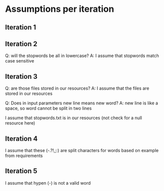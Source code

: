 # Assumptions per iteration

## Iteration 1


## Iteration 2
Q: will the stopwords be all in lowercase? 
A: I assume that stopwords match case sensitive

## Iteration 3
Q: are those files stored in our resources?
A: I assume that the files are stored in our resources

Q: Does in input parameters new line means new word?
A: new line is like a space, so word cannot be split in two lines

I assume that stopwords.txt is in our resources (not check for a null resource here)

## Iteration 4
I assume that these (-.?!,;:) are split characters for words based on example from requirements

## Iteration 5
I assume that hypen (-) is not a valid word